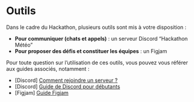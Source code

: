 # Outils

Dans le cadre du Hackathon, plusieurs outils sont mis à votre disposition :

* **Pour communiquer (chats et appels)** : un serveur Discord “Hackathon Météo”
* **Pour proposer des défis et constituer les équipes** : un Figjam

Pour toute question sur l’utilisation de ces outils, vous pouvez vous référer aux guides associés, notamment :

* \[Discord] [Comment rejoindre un serveur ?](https://support.discord.com/hc/fr/articles/360034842871-Comment-rejoindre-un-serveur)
* \[Discord] [Guide de Discord pour débutants](https://support.discord.com/hc/fr/articles/360045138571-Guide-de-Discord-pour-d%C3%A9butants#h\_d33e3809-909b-4720-899d-db26c17bafa9)
* \[Figjam] [Guide Figjam](https://help.figma.com/hc/fr/articles/1500004362321-Guide-FigJam)
